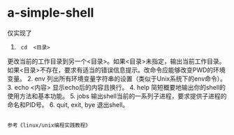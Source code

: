 a-simple-shell
==============
仅实现了
1.      cd  <目录>
更改当前的工作目录到另一个<目录>。如果<目录>未指定，输出当前工作目录。如果<目录>不存在，要求有适当的错误信息提示。改命令应能够改变PWD的环境变量。
2.      env 
列出所有环境变量字符串的设置（类似于Unix系统下的env命令）。
3.      echo  <内容>
显示echo后的内容且换行。
4.      help 
简短概要地输出你的shell的使用方法和基本功能。
5.      jobs
输出shell当前的一系列子进程，要求提供子进程的命名和PID号。
6.      quit, exit, bye
退出shell。


                                                                              参考《linux/unix编程实践教程》